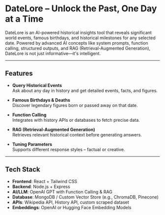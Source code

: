 # DateLore – Unlock the Past, One Day at a Time

DateLore is an AI-powered historical insights tool that reveals significant world events, famous birthdays, and historical milestones for any selected date. Powered by advanced AI concepts like system prompts, function calling, structured outputs, and RAG (Retrieval-Augmented Generation), DateLore is not just informative—it's intelligent.

---

## Features

- **Query Historical Events**  
  Ask about any day in history and get detailed events, facts, and figures.

- **Famous Birthdays & Deaths**  
  Discover legendary figures born or passed away on that date.

- **Function Calling**  
  Integrates with history APIs or databases to fetch precise data.

- **RAG (Retrieval-Augmented Generation)**  
  Retrieves relevant historical context before generating answers.

- **Tuning Parameters**  
  Supports different response styles – factual or creative.

---

## Tech Stack

- **Frontend**: React + Tailwind CSS  
- **Backend**: Node.js + Express  
- **AI/LLM**: OpenAI GPT with Function Calling & RAG  
- **Database**: MongoDB / Custom Vector Store (e.g., ChromaDB, Pinecone)  
- **APIs**: Wikipedia API, History API, custom scraped dataset  
- **Embeddings**: OpenAI or Hugging Face Embedding Models

